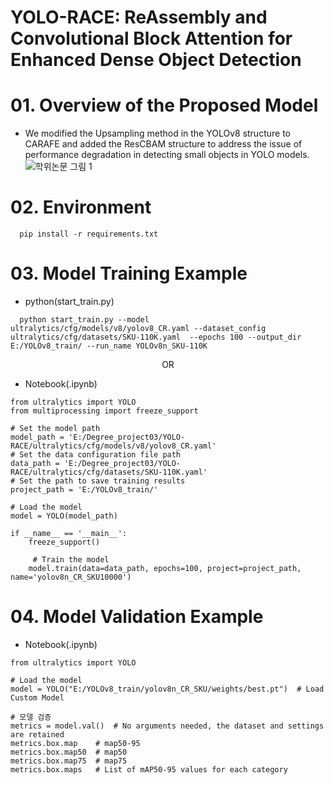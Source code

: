 # YOLO-RACE: ReAssembly and Convolutional Block Attention for Enhanced Dense Object Detection 

# 01. Overview of the Proposed Model
* We modified the Upsampling method in the YOLOv8 structure to CARAFE and added the ResCBAM structure to address the issue of performance degradation in detecting small objects in YOLO models.
![학위논문 그림 1](https://github.com/user-attachments/assets/78b18b04-848d-4c47-8f5a-d73edc62e4ec)

# 02. Environment
```
  pip install -r requirements.txt
```

# 03. Model Training Example
* python(start_train.py)
```
  python start_train.py --model ultralytics/cfg/models/v8/yolov8_CR.yaml --dataset_config ultralytics/cfg/datasets/SKU-110K.yaml  --epochs 100 --output_dir E:/YOLOv8_train/ --run_name YOLOv8n_SKU-110K
```
<div align=center>OR</div>

* Notebook(.ipynb)
  
```
from ultralytics import YOLO
from multiprocessing import freeze_support

# Set the model path
model_path = 'E:/Degree_project03/YOLO-RACE/ultralytics/cfg/models/v8/yolov8_CR.yaml'
# Set the data configuration file path
data_path = 'E:/Degree_project03/YOLO-RACE/ultralytics/cfg/datasets/SKU-110K.yaml'
# Set the path to save training results
project_path = 'E:/YOLOv8_train/'

# Load the model
model = YOLO(model_path)

if __name__ == '__main__':
    freeze_support()
    
     # Train the model
    model.train(data=data_path, epochs=100, project=project_path, name='yolov8n_CR_SKU10000')
```

# 04. Model Validation Example
* Notebook(.ipynb)

```
from ultralytics import YOLO

# Load the model
model = YOLO("E:/YOLOv8_train/yolov8n_CR_SKU/weights/best.pt")  # Load Custom Model

# 모델 검증
metrics = model.val()  # No arguments needed, the dataset and settings are retained
metrics.box.map    # map50-95
metrics.box.map50  # map50
metrics.box.map75  # map75
metrics.box.maps   # List of mAP50-95 values for each category
```
